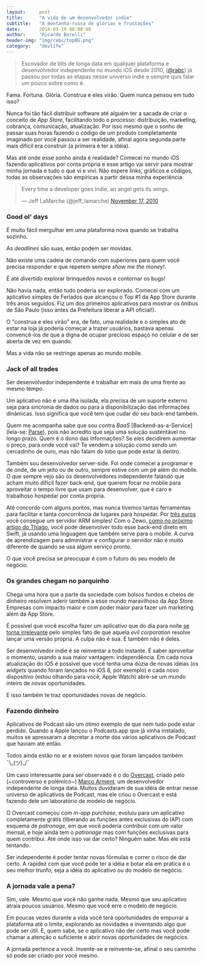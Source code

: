 ```yaml
---
layout:     post
title:      "A vida de um desenvolvedor indie"
subtitle:   "A montanha-russa de glórias e frustações"
date:       2016-03-19 00:00:00
author:     "Ricardo Borelli"
header-img: "img/rabc/topBG.png"
category:   "devlife"
---
```

> Escovador de bits de longa data em qualquer plataforma e desenvolvedor independente no mundo iOS desde 2010, ([@rabc](https://twitter.com/rabc)) já passou por todas as etapas nesse universo indie e sempre quis falar um pouco sobre como é.

Fama. Fortuna. Glória. Construa e eles virão. Quem nunca pensou em tudo isso?

Nunca foi tão fácil distribuir software até alguém ter a sacada de criar o conceito de _App Store_, facilitando todo o processo: distribuição, marketing, cobrança, comunicação, atualização. Por isso mesmo que o sonho de passar suas horas fazendo o código de um produto completamente imaginado por você passou a ser realidade, afinal agora segunda parte mais difícil era construir (a primeira é ter a idéia).

Mas até onde esse sonho ainda é realidade? Comecei no mundo iOS fazendo aplicativos por conta própria e esse artigo vai servir para mostrar minha jornada e tudo o que vi e vivi. Não espere links, gráficos e códigos, todas as observações são empíricas a partir dessa minha experiência.

<blockquote class="twitter-tweet" data-lang="en"><p lang="en" dir="ltr">Every time a developer goes Indie, an angel gets its wings.</p>&mdash; Jeff LaMarche (@jeff_lamarche) <a href="https://twitter.com/jeff_lamarche/status/4944001086001152">November 17, 2010</a></blockquote>
<script async src="//platform.twitter.com/widgets.js" charset="utf-8"></script>

### Good ol' days

É muito fácil mergulhar em uma plataforma nova quando se trabalha sozinho. 

As _deadlines_ são suas, então podem ser movidas.

Não existe uma cadeia de comando com superiores para quem você precisa responder e que repetem sempre _show me the money!_.

É até _divertido_ explorar brinquedos novos e contornar os bugs!

Não havia nada, então tudo poderia ser explorado. Comecei com um aplicativo simples de Feriados que alcançou o Top #1 da App Store durante três anos seguidos. Fiz um dos primeiros aplicativos para mostrar os ônibus de São Paulo (isso antes da Prefeitura liberar a API oficial!).

O "construa e eles virão" era, de fato, uma realidade e o simples ato de estar na loja já poderia começar a trazer usuários, bastava apenas convencê-los de que a digna de ocupar precioso espaço no celular e de ser aberta de vez em quando.

Mas a vida não se restringe apenas ao mundo mobile.

### Jack of all trades

Ser desenvolvedor independente é trabalhar em mais de uma frente ao mesmo tempo.

Um aplicativo não é uma ilha isolada, ela precisa de um suporte externo seja para sincronia de dados ou para a disponibilização das informações dinâmicas. Isso significa que você tem que cudar do seu back-end também.

Quem me acompanha sabe que sou contra _BaaS_ [Backend-as-a-Service] (leia-se: [Parse](http://www.parse.com/)), pois não acredito que seja uma solução sustentável no longo prazo. Quem é o dono das informações? Se eles decidirem aumentar o preço, para onde você vai? Te vendem a solução como sendo um cercadinho de ouro, mas não falam do lobo que pode estar lá dentro.

Também sou desenvolvedor server-side. Foi onde comecei a programar e de onde, de um jeito ou de outro, sempre estive com um pé além do mobile. O que sempre vejo são os desenvolvedores independente falando que acham muito difícil fazer back-end, que querem focar no mobile para aproveitar o tempo livre que usam para desenvolver, que é caro e trabalhoso hospedar por conta própria.

Até concordo com alguns pontos, mas nunca tivemos tantas ferramentas para facilitar e tanta concorrência de lugares para hospedar. Por [três euros](https://www.scaleway.com/pricing/) você consegue um servidor ARM simples! Com o Zewo, [como no próximo artigo do Thiago](http://equinocios.com/open-source/2016/03/20/backend-usando-swift-sim-e-possivel/), você pode desenvolver todo esse back-end direto em Swift, já usando uma linguagem que também serve para o mobile. A curva de aprendizagem para administrar e configurar o servidor não é muito diferente de quando se usa algum serviço pronto.

O que você precisa se preocupar é com o futuro do seu modelo de negócio.

### Os grandes chegam no parquinho

Chega uma hora que a parte da sociedade com bolsos fundos e cheios de dinheiro resolvem aderir também a esse mundo maravilhoso da App Store. Empresas com impacto maior e com poder maior para fazer um marketing além da App Store.

É possível que você escolha fazer um aplicativo que do dia para noite [se torna irrelevante](https://medium.com/swlh/how-my-app-became-irrelevant-overnight-7d29a950c05) pelo simples fato de que aquela _evil corporation_ resolve lançar uma versão própria. A culpa não é sua. E também não é deles.

Ser desenvolvedor indie é se reinventar a todo instante. É saber aproveitar o momento, usando a sua maior vantagem: independência. Em cada nova atualização do iOS é possível que você tenha uma dúzia de novas idéias (os _widgets_ quando foram lançados no iOS 8, por exemplo) e cada novo dispositivo (estou olhando para você, Apple Watch) abre-se um mundo inteiro de novas oportunidades.

E isso também te traz oportunidades novas de negócio.

### Fazendo dinheiro

Aplicativos de Podcast são um ótimo exemplo de que nem tudo pode estar perdido. Quando a Apple lançou o Podcasts.app que já vinha instalado, muitos se apressaram a decretar a morte dos vários aplicativos de Podcast que haviam até então. 

Todos ainda estão no ar e existem novos que foram lançados também ¯\\\_(ツ)\_/¯

Um caso interessante para ser observado é o do [Overcast](https://overcast.fm/), criado pelo (~controverso e polêmico~) [Marco Arment](http://twitter.com/marcoarment), um desenvolvedor independente de longa data. Muitos duvidaram de sua idéia de entrar nesse universo de aplicativos de Podcast, mas ele criou o Overcast e está fazendo dele um laboratório de modelo de negócio.

O Overcast começou com _in-app purchase_, evoluiu para um aplicativo completamente grátis (liberando as funções antes exclusivas do IAP) com esquema de _patronage_, em que você poderia contribuir com um valor mensal, e hoje ainda tem o _patronage_ mas com funções exclusivas para quem contribui. Até onde isso vai dar certo? Ninguém sabe. Mas ele está tentando.

Ser independente é poder tentar novas fórmulas e correr o risco de dar certo. A rapidez com que você pode ter a idéia e botar ela em prática é o seu melhor trunfo, seja a idéia do aplicativo ou do modelo de negócio.

### A jornada vale a pena?

Sim, vale. Mesmo que você não ganhe nada. Mesmo que seu aplicativo atraia poucos usuários. Mesmo que você erre o modelo de negócio.

Em poucas vezes durante a vida você terá oportunidades de empurrar a plataforma até o limite, explorando as novidades e inventando algo que pode ser útil. E, quem sabe, se o aplicativo não der certo mas você pode chamar a atenção o suficiente e abrir novas oportunidades de negócios.

A jornada pertence a você. Invente-se e reinvente-se, afinal o seu caminho só pode ser criado por você mesmo.



